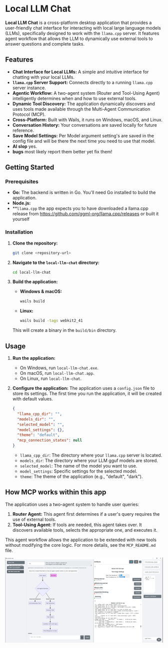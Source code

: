# Local LLM Chat

**Local LLM Chat** is a cross-platform desktop application that provides a user-friendly chat interface for interacting with local large language models (LLMs), specifically designed to work with the `llama.cpp` server. It features agent workflow that allows the LLM to dynamically use external tools to answer questions and complete tasks.

## Features

*   **Chat Interface for Local LLMs:** A simple and intuitive interface for chatting with your local LLMs.
*   **`llama.cpp` Server Support:** Connects directly to a running `llama.cpp` server instance.
*   **Agentic Workflow:** A two-agent system (Router and Tool-Using Agent) intelligently determines when and how to use external tools.
*   **Dynamic Tool Discovery:** The application dynamically discovers and uses tools made available through the Multi-Agent Communication Protocol (MCP).
*   **Cross-Platform:** Built with Wails, it runs on Windows, macOS, and Linux.
*   **Conversation History:** Your conversations are saved locally for future reference.
*   **Save Model Settings:** Per Model argument setting's are saved in the config file and will be there the next time you need to use that model.
*   **AI slop** yes.
*   **bugs** most likely report them better yet fix them!
## Getting Started

### Prerequisites

*   **Go:** The backend is written in Go. You'll need Go installed to build the application.
*   **Node.js:**  
*   **`llama.cpp` the app expects you to have downloaded a llama.cpp release from https://github.com/ggml-org/llama.cpp/releases or built it yourself

### Installation

1.  **Clone the repository:**
    ```bash
    git clone <repository-url>
    ```
2.  **Navigate to the `local-llm-chat` directory:**
    ```bash
    cd local-llm-chat
    ```
3.  **Build the application:**

    *   **Windows & macOS:**
        ```bash
        wails build
        ```
    *   **Linux:** 
        ```bash
        wails build -tags webkit2_41
        ```
    This will create a binary in the `build/bin` directory.

## Usage

1.  **Run the application:**
    *   On Windows, run `local-llm-chat.exe`.
    *   On macOS, run `local-llm-chat.app`.
    *   On Linux, run `local-llm-chat`.
2.  **Configure the application:**
    The application uses a `config.json` file to store its settings. The first time you run the application, it will be created with default values.

    ```json
    {
      "llama_cpp_dir": "",
      "models_dir": "",
      "selected_model": "",
      "model_settings": {},
      "theme": "default",
      "mcp_connection_states": null
    }
    ```
    *   `llama_cpp_dir`: The directory where your `llama.cpp` server is located.
    *   `models_dir`: The directory where your LLM gguf models are stored.
    *   `selected_model`: The name of the model you want to use.
    *   `model_settings`: Specific settings for the selected model.
    *   `theme`: The theme of the application (e.g., "default", "dark").

## How MCP works within this app

The application uses a two-agent system to handle user queries:

1.  **Router Agent:** This agent first determines if a user's query requires the use of external tools.
2.  **Tool-Using Agent:** If tools are needed, this agent takes over. It discovers available tools, selects the appropriate one, and executes it.

This agent workflow allows the application to be extended with new tools without modifying the core logic. For more details, see the `MCP_README.md` file.



![App Screenshot](screen_shot.png)
